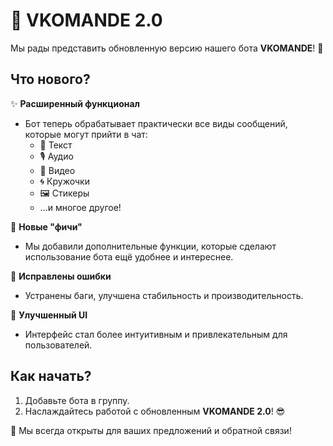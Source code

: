 # 🤖 VKOMANDE 2.0  

Мы рады представить обновленную версию нашего бота **VKOMANDE**! 🎉  

## Что нового?  

✨ **Расширенный функционал**  
- Бот теперь обрабатывает практически все виды сообщений, которые могут прийти в чат:  
  - 📝 Текст  
  - 🎙️ Аудио  
  - 🎥 Видео  
  - 🌀 Кружочки  
  - 🖼️ Стикеры  
  - ...и многое другое!  

🚀 **Новые "фичи"**  
- Мы добавили дополнительные функции, которые сделают использование бота ещё удобнее и интереснее.  

🐛 **Исправлены ошибки**  
- Устранены баги, улучшена стабильность и производительность.  

🎨 **Улучшенный UI**  
- Интерфейс стал более интуитивным и привлекательным для пользователей.  

## Как начать?  
1. Добавьте бота в группу.  
2. Наслаждайтесь работой с обновленным **VKOMANDE 2.0**! 😎  

💬 Мы всегда открыты для ваших предложений и обратной связи!  
